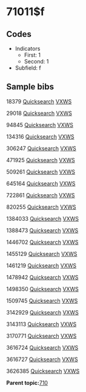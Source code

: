 # 71011$f

## Codes

-   Indicators
    -   First: 1
    -   Second: 1
-   Subfield: f

## Sample bibs

18379 [Quicksearch](https://search.library.yale.edu/catalog/18379) [VXWS](http://prodorbis.library.yale.edu:7014/vxws/GetHoldingsService?bibId=18379)

29018 [Quicksearch](https://search.library.yale.edu/catalog/29018) [VXWS](http://prodorbis.library.yale.edu:7014/vxws/GetHoldingsService?bibId=29018)

94845 [Quicksearch](https://search.library.yale.edu/catalog/94845) [VXWS](http://prodorbis.library.yale.edu:7014/vxws/GetHoldingsService?bibId=94845)

134316 [Quicksearch](https://search.library.yale.edu/catalog/134316) [VXWS](http://prodorbis.library.yale.edu:7014/vxws/GetHoldingsService?bibId=134316)

306247 [Quicksearch](https://search.library.yale.edu/catalog/306247) [VXWS](http://prodorbis.library.yale.edu:7014/vxws/GetHoldingsService?bibId=306247)

471925 [Quicksearch](https://search.library.yale.edu/catalog/471925) [VXWS](http://prodorbis.library.yale.edu:7014/vxws/GetHoldingsService?bibId=471925)

509261 [Quicksearch](https://search.library.yale.edu/catalog/509261) [VXWS](http://prodorbis.library.yale.edu:7014/vxws/GetHoldingsService?bibId=509261)

645164 [Quicksearch](https://search.library.yale.edu/catalog/645164) [VXWS](http://prodorbis.library.yale.edu:7014/vxws/GetHoldingsService?bibId=645164)

722861 [Quicksearch](https://search.library.yale.edu/catalog/722861) [VXWS](http://prodorbis.library.yale.edu:7014/vxws/GetHoldingsService?bibId=722861)

820255 [Quicksearch](https://search.library.yale.edu/catalog/820255) [VXWS](http://prodorbis.library.yale.edu:7014/vxws/GetHoldingsService?bibId=820255)

1384033 [Quicksearch](https://search.library.yale.edu/catalog/1384033) [VXWS](http://prodorbis.library.yale.edu:7014/vxws/GetHoldingsService?bibId=1384033)

1388473 [Quicksearch](https://search.library.yale.edu/catalog/1388473) [VXWS](http://prodorbis.library.yale.edu:7014/vxws/GetHoldingsService?bibId=1388473)

1446702 [Quicksearch](https://search.library.yale.edu/catalog/1446702) [VXWS](http://prodorbis.library.yale.edu:7014/vxws/GetHoldingsService?bibId=1446702)

1455129 [Quicksearch](https://search.library.yale.edu/catalog/1455129) [VXWS](http://prodorbis.library.yale.edu:7014/vxws/GetHoldingsService?bibId=1455129)

1461219 [Quicksearch](https://search.library.yale.edu/catalog/1461219) [VXWS](http://prodorbis.library.yale.edu:7014/vxws/GetHoldingsService?bibId=1461219)

1478942 [Quicksearch](https://search.library.yale.edu/catalog/1478942) [VXWS](http://prodorbis.library.yale.edu:7014/vxws/GetHoldingsService?bibId=1478942)

1498350 [Quicksearch](https://search.library.yale.edu/catalog/1498350) [VXWS](http://prodorbis.library.yale.edu:7014/vxws/GetHoldingsService?bibId=1498350)

1509745 [Quicksearch](https://search.library.yale.edu/catalog/1509745) [VXWS](http://prodorbis.library.yale.edu:7014/vxws/GetHoldingsService?bibId=1509745)

3142929 [Quicksearch](https://search.library.yale.edu/catalog/3142929) [VXWS](http://prodorbis.library.yale.edu:7014/vxws/GetHoldingsService?bibId=3142929)

3143113 [Quicksearch](https://search.library.yale.edu/catalog/3143113) [VXWS](http://prodorbis.library.yale.edu:7014/vxws/GetHoldingsService?bibId=3143113)

3170771 [Quicksearch](https://search.library.yale.edu/catalog/3170771) [VXWS](http://prodorbis.library.yale.edu:7014/vxws/GetHoldingsService?bibId=3170771)

3616724 [Quicksearch](https://search.library.yale.edu/catalog/3616724) [VXWS](http://prodorbis.library.yale.edu:7014/vxws/GetHoldingsService?bibId=3616724)

3616727 [Quicksearch](https://search.library.yale.edu/catalog/3616727) [VXWS](http://prodorbis.library.yale.edu:7014/vxws/GetHoldingsService?bibId=3616727)

3626385 [Quicksearch](https://search.library.yale.edu/catalog/3626385) [VXWS](http://prodorbis.library.yale.edu:7014/vxws/GetHoldingsService?bibId=3626385)

**Parent topic:**[710](../../tags/710/710.md)

